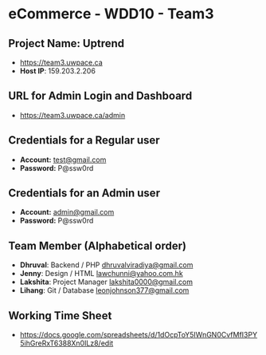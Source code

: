 # eCommerce - WDD10 - Team3

## Project Name: Uptrend

-   <https://team3.uwpace.ca>
-   **Host IP**: 159.203.2.206

## URL for Admin Login and Dashboard

-   <https://team3.uwpace.ca/admin>

## Credentials for a Regular user

-   **Account:** test@gmail.com
-   **Password:** P@ssw0rd

## Credentials for an Admin user

-   **Account:** admin@gmail.com
-   **Password:** P@ssw0rd

## Team Member (Alphabetical order)

-   **Dhruval**: Backend / PHP <dhruvalviradiya@gmail.com>
-   **Jenny**: Design / HTML <lawchunni@yahoo.com.hk>
-   **Lakshita**: Project Manager <lakshita0000@gmail.com>
-   **Lihang**: Git / Database <leonjohnson377@gmail.com>

## Working Time Sheet

-   <https://docs.google.com/spreadsheets/d/1dOcpToY5IWnGN0CvfMfI3PY5ihGreRxT6388Xn0ILz8/edit>
